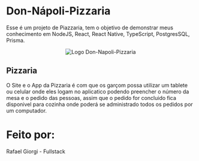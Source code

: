 # Don-Nápoli-Pizzaria
Esse é um projeto de Piazzaria, tem o objetivo de demonstrar meus conhecimento em NodeJS, React, React Native, TypeScript, PostgresSQL, Prisma.

<div align="center">
  <img alt="Logo Don-Napoli-Pizzaria" src="https://github.com/rafaelnator/Don-Napoli-Pizzaria/blob/main/IMG-README/Logo_Completa.png" heght="50px"/>
</div> 

## Pizzaria
O Site e o App da Pizzaria é com que os garçom possa utilizar um tablete ou celular onde eles logam no aplicatico podendo preencher o número da mesa e o pedido das pessoas, assim que o pedido for concluido fica disponivel para cozinha onde poderá se administrado todos os pedidos por um computador.

# Feito por:
Rafael Giorgi - Fullstack
